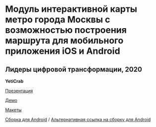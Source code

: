 Модуль интерактивной карты метро города Москвы с возможностью построения маршрута для мобильного приложения iOS и Android
===

Лидеры цифровой трансформации, 2020
---

**YetiCrab**

[Презентация](https://docs.google.com/presentation/d/1dpihnItK97drsC-4b6F6tzDCJ3640Ip77VZfoYHWGfM/edit)

[Демо](https://drive.google.com/file/d/1oMW2wzccLCd3sZViufCLxr98jFlfQ1E1/view?usp=sharing)

[Макеты](https://www.figma.com/file/rGhAeXHMgsffOo3rNA4CHb/YetiCrab-%E2%80%94-%D0%9F%D0%BE%D1%81%D1%82%D1%80%D0%BE%D0%B5%D0%BD%D0%B8%D0%B5-%D0%BC%D0%B0%D1%80%D1%88%D1%80%D1%83%D1%82%D0%BE%D0%B2-%D0%B8%C2%A0%D0%B8%D0%BD%D1%82%D0%B5%D1%80%D0%B0%D0%BA%D1%82%D0%B8%D0%B2%D0%BD%D0%B0%D1%8F-%D1%81%D1%85%D0%B5%D0%BC%D0%B0-%E2%80%A8%D0%BC%D0%BE%D1%81%D0%BA%D0%BE%D0%B2%D1%81%D0%BA%D0%BE%D0%B3%D0%BE-%D0%BC%D0%B5%D1%82%D1%80%D0%BE?node-id=0%3A1)

[Сборка для Android](/demo/YetiCrab.apk) / [Альтернативная ссылка на сборку для Android](https://drive.google.com/file/d/1ieKajHzQjwRuyMZ6ZypeliKFKSEnJK_R/view)
